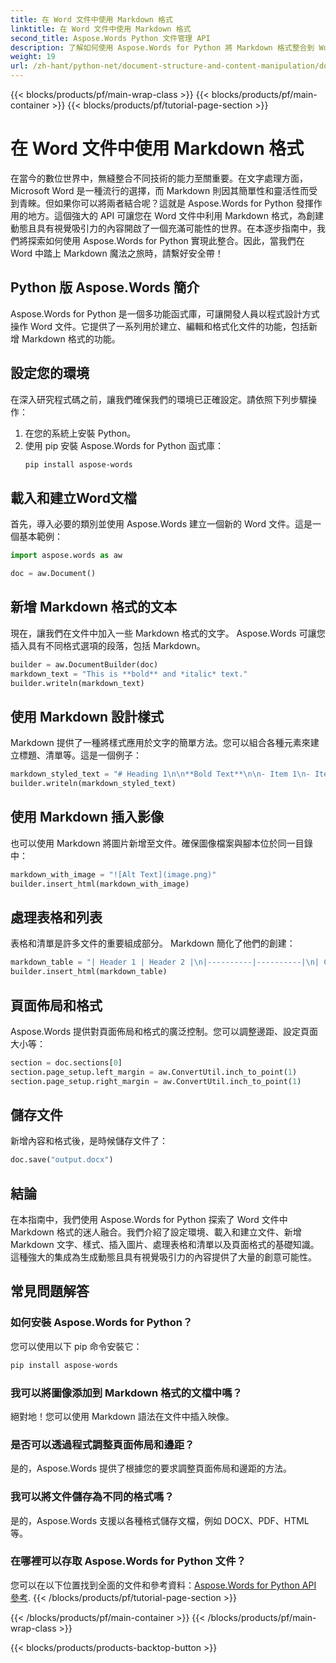```yaml
---
title: 在 Word 文件中使用 Markdown 格式
linktitle: 在 Word 文件中使用 Markdown 格式
second_title: Aspose.Words Python 文件管理 API
description: 了解如何使用 Aspose.Words for Python 將 Markdown 格式整合到 Word 文件中。包含程式碼範例的逐步指南，用於建立動態且具有視覺吸引力的內容。
weight: 19
url: /zh-hant/python-net/document-structure-and-content-manipulation/document-markdown/
---
```


{{< blocks/products/pf/main-wrap-class >}}
{{< blocks/products/pf/main-container >}}
{{< blocks/products/pf/tutorial-page-section >}}

# 在 Word 文件中使用 Markdown 格式


在當今的數位世界中，無縫整合不同技術的能力至關重要。在文字處理方面，Microsoft Word 是一種流行的選擇，而 Markdown 則因其簡單性和靈活性而受到青睞。但如果你可以將兩者結合呢？這就是 Aspose.Words for Python 發揮作用的地方。這個強大的 API 可讓您在 Word 文件中利用 Markdown 格式，為創建動態且具有視覺吸引力的內容開啟了一個充滿可能性的世界。在本逐步指南中，我們將探索如何使用 Aspose.Words for Python 實現此整合。因此，當我們在 Word 中踏上 Markdown 魔法之旅時，請繫好安全帶！

## Python 版 Aspose.Words 簡介

Aspose.Words for Python 是一個多功能函式庫，可讓開發人員以程式設計方式操作 Word 文件。它提供了一系列用於建立、編輯和格式化文件的功能，包括新增 Markdown 格式的功能。

## 設定您的環境

在深入研究程式碼之前，讓我們確保我們的環境已正確設定。請依照下列步驟操作：

1. 在您的系統上安裝 Python。
2. 使用 pip 安裝 Aspose.Words for Python 函式庫：
   ```bash
   pip install aspose-words
   ```

## 載入和建立Word文檔

首先，導入必要的類別並使用 Aspose.Words 建立一個新的 Word 文件。這是一個基本範例：

```python
import aspose.words as aw

doc = aw.Document()
```

## 新增 Markdown 格式的文本

現在，讓我們在文件中加入一些 Markdown 格式的文字。 Aspose.Words 可讓您插入具有不同格式選項的段落，包括 Markdown。

```python
builder = aw.DocumentBuilder(doc)
markdown_text = "This is **bold** and *italic* text."
builder.writeln(markdown_text)
```

## 使用 Markdown 設計樣式

Markdown 提供了一種將樣式應用於文字的簡單方法。您可以組合各種元素來建立標題、清單等。這是一個例子：

```python
markdown_styled_text = "# Heading 1\n\n**Bold Text**\n\n- Item 1\n- Item 2"
builder.writeln(markdown_styled_text)
```

## 使用 Markdown 插入影像

也可以使用 Markdown 將圖片新增至文件。確保圖像檔案與腳本位於同一目錄中：

```python
markdown_with_image = "![Alt Text](image.png)"
builder.insert_html(markdown_with_image)
```

## 處理表格和列表

表格和清單是許多文件的重要組成部分。 Markdown 簡化了他們的創建：

```python
markdown_table = "| Header 1 | Header 2 |\n|----------|----------|\n| Cell 1   | Cell 2   |"
builder.insert_html(markdown_table)
```

## 頁面佈局和格式

Aspose.Words 提供對頁面佈局和格式的廣泛控制。您可以調整邊距、設定頁面大小等：

```python
section = doc.sections[0]
section.page_setup.left_margin = aw.ConvertUtil.inch_to_point(1)
section.page_setup.right_margin = aw.ConvertUtil.inch_to_point(1)
```

## 儲存文件

新增內容和格式後，是時候儲存文件了：

```python
doc.save("output.docx")
```

## 結論

在本指南中，我們使用 Aspose.Words for Python 探索了 Word 文件中 Markdown 格式的迷人融合。我們介紹了設定環境、載入和建立文件、新增 Markdown 文字、樣式、插入圖片、處理表格和清單以及頁面格式的基礎知識。這種強大的集成為生成動態且具有視覺吸引力的內容提供了大量的創意可能性。

## 常見問題解答

### 如何安裝 Aspose.Words for Python？

您可以使用以下 pip 命令安裝它：
```bash
pip install aspose-words
```

### 我可以將圖像添加到 Markdown 格式的文檔中嗎？

絕對地！您可以使用 Markdown 語法在文件中插入映像。

### 是否可以透過程式調整頁面佈局和邊距？

是的，Aspose.Words 提供了根據您的要求調整頁面佈局和邊距的方法。

### 我可以將文件儲存為不同的格式嗎？

是的，Aspose.Words 支援以各種格式儲存文檔，例如 DOCX、PDF、HTML 等。

### 在哪裡可以存取 Aspose.Words for Python 文件？

您可以在以下位置找到全面的文件和參考資料：[Aspose.Words for Python API 參考](https://reference.aspose.com/words/python-net/).
{{< /blocks/products/pf/tutorial-page-section >}}

{{< /blocks/products/pf/main-container >}}
{{< /blocks/products/pf/main-wrap-class >}}

{{< blocks/products/products-backtop-button >}}
